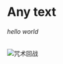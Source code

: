 # Any text
###### hello world
![咒术回战](https://encrypted-tbn0.gstatic.com/images?q=tbn:ANd9GcQObvWRMpg4oSDMowaUk_MVZoJoLITKz24axg&s)
